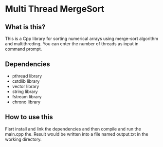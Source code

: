 # Multi Thread MergeSort 

## What is this?
This is a Cpp library for sorting numerical arrays using merge-sort algorithm and multithreding. You can enter the number of threads as input in command prompt.

## Dependencies

* pthread library
* cstdlib library
* vector library
* string library
* fstream library
* chrono library

## How to use this

Fisrt install and link the dependencies and then compile and run the main.cpp the. Result would be written into a file named output.txt in the working directory.
